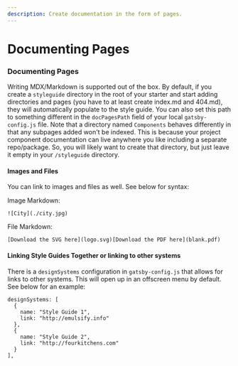 ```yaml
---
description: Create documentation in the form of pages.
---
```


# Documenting Pages

### Documenting Pages

Writing MDX/Markdown is supported out of the box. By default, if you create a `styleguide` directory in the root of your starter and start adding directories and pages \(you have to at least create index.md and 404.md\), they will automatically populate to the style guide. You can also set this path to something different in the `docPagesPath` field of your local `gatsby-config.js` file. Note that a directory named `Components` behaves differently in that any subpages added won't be indexed. This is because your project component documentation can live anywhere you like including a separate repo/package. So, you will likely want to create that directory, but just leave it empty in your `/styleguide` directory.

#### Images and Files

You can link to images and files as well. See below for syntax:

Image Markdown:

```text
![City](./city.jpg)
```

File Markdown:

```text
[Download the SVG here](logo.svg)[Download the PDF here](blank.pdf)
```

#### Linking Style Guides Together or linking to other systems

There is a `designSystems` configuration in `gatsby-config.js` that allows for links to other systems. This will open up in an offscreen menu by default. See below for an example:

```text
designSystems: [
  {
    name: "Style Guide 1",
    link: "http://emulsify.info"
  },
  {
    name: "Style Guide 2",
    link: "http://fourkitchens.com"
  }
],
```

